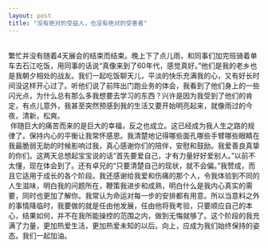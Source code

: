 ```yaml
---
layout: post
title: "没有绝对的受益人，也没有绝对的受害者"
---
```

   
繁忙并没有随着4天展会的结束而结束。晚上下了点儿雨，和同事们加完班骑着单车去石江吃饭，用同事的话说“真像来到了60年代，感觉真好。”他们是我的老乡也是我朝夕相处的战友。我们一起吃饭聊天儿，平淡的快乐充满我的心，又有好长时间没这样开心过了。听他们说了前阵出门跑业务的体会，我看到了他们身上的一些闪光点，为什么总有那么多我想要去学习的东西？兴许是因为我受到了他们的肯定，有点儿意外，我甚至突然预感到我的生活又要开始明亮起来，就像雨过的今夜，清新，松爽。  
 伴随巨大的痛苦而来的是巨大的幸福，反之也成立。这已经成为我人生之路的规律了。保持内心的平衡让我常怀感恩。我清楚地记得哪些面孔哪些手臂哪些眼睛在我最脆弱无助的时候影响过我，真心感谢你们的陪伴，安慰和鼓励。我爱善良真挚的你们。这两天总想起宝宝说的话“首先要爱自己，才有力量好好爱别人。”以前不太懂，现在体会到了。还有卓兄的“只要清楚自己的现状，就不会偏。”我赞成，而且它适用于成长的各个阶段。我还感谢给我爱和伤痛的那个人，令我体验到不同的人生滋味，明白我的问题所在，鞭策我进步和成熟，明白什么是我内心真实的需要，同时也更加了解你。我常认为命运对每一步的安排都有用意。所以当意料之外的事情降临时，我要做的就是任由他发展，任由他将我考验，只要顺应自己的本心，结果如何，并不在我所能操控的范围之内，做到无悔就够了。这个阶段的我充满了力量，更加热爱生活，更加热爱未知的以后。向上，应成为我们始终保持的姿态。我们一起加油。							  
		
